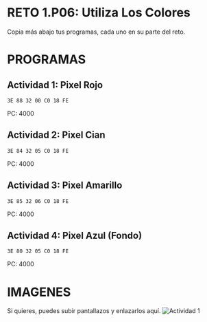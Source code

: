 # RETO 1.P06: Utiliza Los Colores
Copia más abajo tus programas, cada uno en su parte del reto.

# PROGRAMAS

## Actividad 1: Pixel Rojo
```
3E 88 32 00 C0 18 FE
```
PC: 4000

## Actividad 2: Pixel Cian
```
3E 84 32 05 C0 18 FE
```
PC: 4000

## Actividad 3: Pixel Amarillo
```
3E 85 32 06 C0 18 FE
```
PC: 4000

## Actividad 4: Pixel Azul (Fondo)
```
3E 80 32 05 C0 18 FE
```
PC: 4000

# IMAGENES
Si quieres, puedes subir pantallazos y enlazarlos aquí.
![Actividad 1](/pixelrojo.png)
